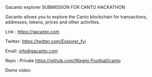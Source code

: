 Gacanto explorer SUBMISSION FOR CANTO HACKATHON

Gacanto allows you to explore the Canto blockchain for transactions, addresses, tokens, prices and other activities.

Link : https://gacanto.com

Twitter: https://twitter.com/Explorer_fyi

Email: info@gacanto.com


Repo : Private https://github.com/Wagmi-Football/canto

Demo video: 




